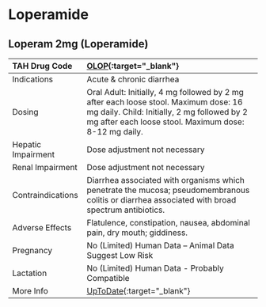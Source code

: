 # Loperamide

## Loperam 2mg (Loperamide)

| TAH Drug Code      | [OLOP](https://www.tahsda.org.tw/drugs/hissearch.php?drug_code=OLOP){:target="_blank"}                                                                                                       |
|:-------------------|:---------------------------------------------------------------------------------------------------------------------------------------------------------------------------------------------|
| Indications        | Acute & chronic diarrhea                                                                                                                                                                     |
| Dosing             | Oral Adult: Initially, 4 mg followed by 2 mg after each loose stool. Maximum dose: 16 mg daily. Child: Initially, 2 mg followed by 2 mg after each loose stool. Maximum dose: 8-12 mg daily. |
| Hepatic Impairment | Dose adjustment not necessary                                                                                                                                                                |
| Renal Impairment   | Dose adjustment not necessary                                                                                                                                                                |
| Contraindications  | Diarrhea associated with organisms which penetrate the mucosa; pseudomembranous colitis or diarrhea associated with broad spectrum antibiotics.                                              |
| Adverse Effects    | Flatulence, constipation, nausea, abdominal pain, dry mouth; giddiness.                                                                                                                      |
| Pregnancy          | No (Limited) Human Data – Animal Data Suggest Low Risk                                                                                                                                       |
| Lactation          | No (Limited) Human Data - Probably Compatible                                                                                                                                                |
| More Info          | [UpToDate](https://www.uptodate.com/contents/loperamide-drug-information){:target="_blank"}                                                                                                  |

